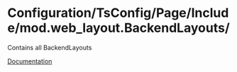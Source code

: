 # Configuration/TsConfig/Page/Include/mod.web_layout.BackendLayouts/

Contains all BackendLayouts

[Documentation](https://docs.typo3.org/m/typo3/reference-coreapi/12.4/en-us/ApiOverview/Backend/BackendLayout.html)